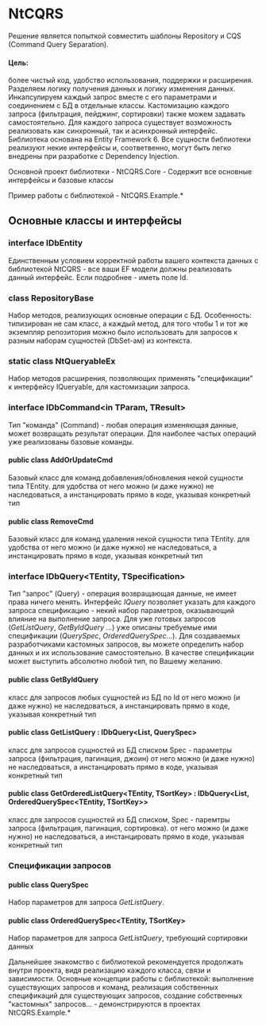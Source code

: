 # NtCQRS
Решение является попыткой совместить шаблоны Repository и CQS (Command Query Separation).

#### Цель: 
более чистый код, удобство использования, поддержки и расширения.
Разделяем логику получения данных и логику изменения данных.
Инкапсулируем каждый запрос вместе с его параметрами и соединением с БД в отдельные классы.
Кастомизацию каждого запроса (фильтрация, пейджинг, сортировки) также можем задавать самостоятельно.
Для каждого запроса существует возможность реализовать как синхронный, так и асинхронный интерфейс.
Библиотека основана на Entity Framework 6.
Все сущности библиотеки реализуют некие интерфейсы и, соответвенно, могут быть легко внедрены при разработке с Dependency Injection.

Основной проект библиотеки - NtCQRS.Core - Содержит все основные интерфейсы и базовые классы

Пример работы с библиотекой - NtCQRS.Example.*

## Основные классы и интерфейсы

### interface IDbEntity
Единственным условием корректной работы вашего контекста данных с библиотекой NtCQRS - все ваши EF модели должны реализовать данный интерфейс.
Если подробнее - иметь поле Id.

### class RepositoryBase
Набор методов, реализующих основные операции с БД. 
Особенность: типизирован не сам класс, а каждый метод, для того чтобы 1 и тот же экземпляр репозитория можно было использовать
для запросов к разным наборам сущностей (DbSet-ам) из контекста.

### static class NtQueryableEx
Набор методов расширения, позволяющих применять "спецификации" к интерфейсу IQueryable, для кастомизации запроса.

### interface IDbCommand<in TParam, TResult>
Тип "команда" (Command) - любая операция изменяющая данные, может возвращать результат операции.
Для наиболее частых операций уже реализованы базовые команды.

#### public class AddOrUpdateCmd<TEntity>
Базовый класс для команд добавления/обновления некой сущности типа TEntity. для удобства
от него можно (и даже нужно) не наследоваться, а инстанцировать прямо в коде, указывая конкретный тип

#### public class RemoveCmd<TEntity>
Базовый класс для команд удаления некой сущности типа TEntity. для удобства
от него можно (и даже нужно) не наследоваться, а инстанцировать прямо в коде, указывая конкретный тип

### interface IDbQuery<TEntity, TSpecification>
Тип "запрос" (Query) - операция возвращающая данные, не имеет права ничего менять.
Интерфейс *IQuery* позволяет указать для каждого запроса спецификацию - некий набор параметров, оказывающий влияние на выполнение запроса.
Для уже готовых запросов (*GetListQuery*, *GetByIdQuery* ...) уже описаны требуемые ими спецификации (*QuerySpec*, *OrderedQuerySpec*...).
Для создаваемых разработчиками кастомных запросов, вы можете определить набор данных и их использование самостоятельно.
В качестве спецификации может выступить абсолютно любой тип, по Вашему желанию.

#### public class GetByIdQuery<TEntity>
класс для запросов любых сущностей из БД по Id
от него можно (и даже нужно) не наследоваться, а инстанцировать прямо в коде, указывая конкретный тип

#### public class GetListQuery<TEntity> : IDbQuery<List<TEntity>, QuerySpec<TEntity>> 
класс для запросов сущностей из БД списком
Spec - параметры запроса (фильтрация, пагинация, джоин)
от него можно (и даже нужно) не наследоваться, а инстанцировать прямо в коде, указывая конкретный тип

#### public class GetOrderedListQuery<TEntity, TSortKey> : IDbQuery<List<TEntity>, OrderedQuerySpec<TEntity, TSortKey>>
класс для запросов сущностей из БД списком, 
Spec - паремтры запроса (фильтрация, пагинация, сортировка). 
от него можно (и даже нужно) не наследоваться, а инстанцировать прямо в коде, указывая конкретный тип

### Спецификации запросов

#### public class QuerySpec<TEntity> 
Набор параметров для запроса *GetListQuery*.

#### public class OrderedQuerySpec<TEntity, TSortKey>
Набор параметров для запроса *GetListQuery*, требующий сортировки данных

Дальнейшее знакомство с библиотекой рекомендуется продолжать внутри проекта, видя реализацию каждого класса, связи и зависимости.
Основные концепции работы с библиотекой: выполнение существующих запросов и команд, реализация собственных спецификаций для существующих запросов, создание собственных "кастомных" запросов... - демонстрируются в проектах NtCQRS.Example.*

